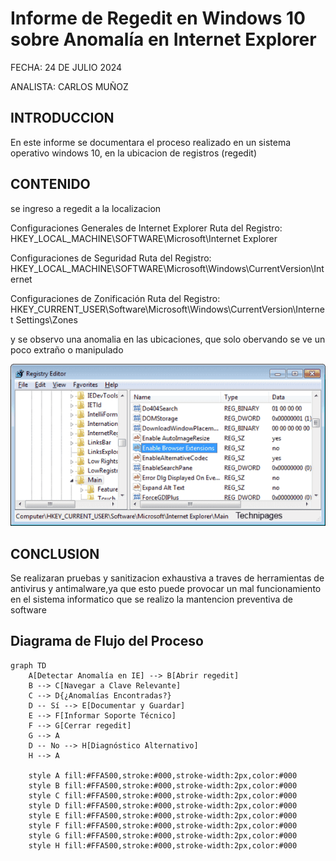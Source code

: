 # Informe de Regedit en Windows 10 sobre Anomalía en Internet Explorer

FECHA: 24 DE JULIO 2024

ANALISTA: CARLOS MUÑOZ

## INTRODUCCION

En este informe se documentara el proceso realizado en un sistema operativo windows 10, en la ubicacion de registros (regedit)

## CONTENIDO

se ingreso a regedit a la localizacion 

Configuraciones Generales de Internet Explorer Ruta del Registro: HKEY_LOCAL_MACHINE\SOFTWARE\Microsoft\Internet Explorer 

Configuraciones de Seguridad Ruta del Registro: HKEY_LOCAL_MACHINE\SOFTWARE\Microsoft\Windows\CurrentVersion\Internet

Configuraciones de Zonificación Ruta del Registro: HKEY_CURRENT_USER\Software\Microsoft\Windows\CurrentVersion\Internet Settings\Zones

y se observo una anomalia en las ubicaciones, que solo obervando se ve un poco extraño o manipulado

<p align="center">
<img src="./imagenes/explorer.jpg">
</p>

## CONCLUSION
Se realizaran pruebas y sanitizacion exhaustiva a traves de herramientas de antivirus y antimalware,ya que esto puede provocar un mal funcionamiento en el sistema informatico que se realizo la mantencion preventiva de software


## Diagrama de Flujo del Proceso

```mermaid
graph TD
    A[Detectar Anomalía en IE] --> B[Abrir regedit]
    B --> C[Navegar a Clave Relevante]
    C --> D{¿Anomalías Encontradas?}
    D -- Sí --> E[Documentar y Guardar]
    E --> F[Informar Soporte Técnico]
    F --> G[Cerrar regedit]
    G --> A
    D -- No --> H[Diagnóstico Alternativo]
    H --> A

    style A fill:#FFA500,stroke:#000,stroke-width:2px,color:#000
    style B fill:#FFA500,stroke:#000,stroke-width:2px,color:#000
    style C fill:#FFA500,stroke:#000,stroke-width:2px,color:#000
    style D fill:#FFA500,stroke:#000,stroke-width:2px,color:#000
    style E fill:#FFA500,stroke:#000,stroke-width:2px,color:#000
    style F fill:#FFA500,stroke:#000,stroke-width:2px,color:#000
    style G fill:#FFA500,stroke:#000,stroke-width:2px,color:#000
    style H fill:#FFA500,stroke:#000,stroke-width:2px,color:#000



